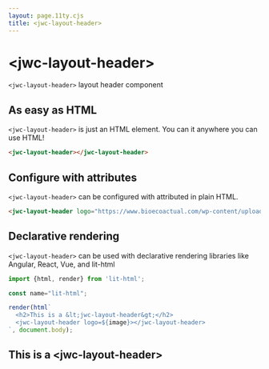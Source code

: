 ```yaml
---
layout: page.11ty.cjs
title: <jwc-layout-header>
---
```


# &lt;jwc-layout-header>

`<jwc-layout-header>` layout header component

## As easy as HTML

<section class="columns">
  <div>

`<jwc-layout-header>` is just an HTML element. You can it anywhere you can use HTML!

```html
<jwc-layout-header></jwc-layout-header>
```

  </div>
  <div>

<jwc-layout-header></jwc-layout-header>

  </div>
</section>

## Configure with attributes

<section class="columns">
  <div>

`<jwc-layout-header>` can be configured with attributed in plain HTML.

```html
<jwc-layout-header logo="https://www.bioecoactual.com/wp-content/uploads/2016/09/gandhi.jpg"></jwc-layout-header>
```

  </div>
  <div>

<jwc-layout-header logo="https://www.bioecoactual.com/wp-content/uploads/2016/09/gandhi.jpg"></jwc-layout-header>

  </div>
</section>

## Declarative rendering

<section class="columns">
  <div>

`<jwc-layout-header>` can be used with declarative rendering libraries like Angular, React, Vue, and lit-html

```js
import {html, render} from 'lit-html';

const name="lit-html";

render(html`
  <h2>This is a &lt;jwc-layout-header&gt;</h2>
  <jwc-layout-header logo=${image}></jwc-layout-header>
`, document.body);
```

  </div>
  <div>

<h2>This is a &lt;jwc-layout-header&gt;</h2>
<jwc-layout-header></jwc-layout-header>

  </div>
</section>
